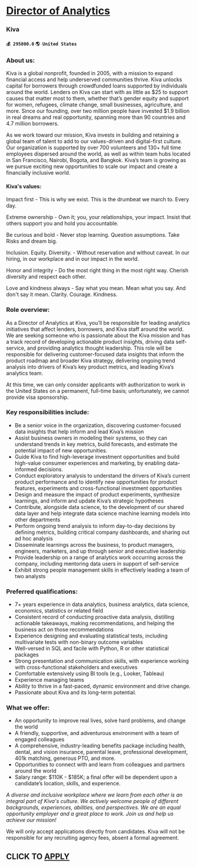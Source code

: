 # [Director of Analytics](https://www.remotewlb.com/apply/director-of-analytics-80973)  
### Kiva  
#### `💰 295000.0` `🌎 United States`  

### About us:

Kiva is a global nonprofit, founded in 2005, with a mission to expand financial access and help underserved communities thrive. Kiva unlocks capital for borrowers through crowdfunded loans supported by individuals around the world. Lenders on Kiva can start with as little as $25 to support causes that matter most to them, whether that’s gender equity and support for women, refugees, climate change, small businesses, agriculture, and more. Since our founding, over two million people have invested $1.9 billion in real dreams and real opportunity, spanning more than 90 countries and 4.7 million borrowers.

As we work toward our mission, Kiva invests in building and retaining a global team of talent to add to our values-driven and digital-first culture. Our organization is supported by over 700 volunteers and 130+ full time employees dispersed around the world, as well as within team hubs located in San Francisco, Nairobi, Bogota, and Bangkok. Kiva’s team is growing as we pursue exciting new opportunities to scale our impact and create a financially inclusive world.

####  **Kiva's values:**

Impact first - This is why we exist. This is the drumbeat we march to. Every day.

Extreme ownership - Own it; you, your relationships, your impact. Insist that others support you and hold you accountable.

Be curious and bold - Never stop learning. Question assumptions. Take Risks and dream big.

Inclusion. Equity. Diversity. - Without reservation and without caveat. In our hiring, in our workplace and in our impact in the world.

Honor and integrity - Do the most right thing in the most right way. Cherish diversity and respect each other.

Love and kindness always - Say what you mean. Mean what you say. And don't say it mean. Clarity. Courage. Kindness.

### Role overview:

As a Director of Analytics at Kiva, you’ll be responsible for leading analytics initiatives that affect lenders, borrowers, and Kiva staff around the world. We are seeking someone who is passionate about the Kiva mission and has a track record of developing actionable product insights, driving data self-service, and providing analytics thought leadership. This role will be responsible for delivering customer-focused data insights that inform the product roadmap and broader Kiva strategy, delivering ongoing trend analysis into drivers of Kiva’s key product metrics, and leading Kiva’s analytics team.

At this time, we can only consider applicants with authorization to work in the United States on a permanent, full-time basis; unfortunately, we cannot provide visa sponsorship.

### Key responsibilities include:

  * Be a senior voice in the organization, discovering customer-focused data insights that help inform and lead Kiva’s mission
  * Assist business owners in modeling their systems, so they can understand trends in key metrics, build forecasts, and estimate the potential impact of new opportunities.
  * Guide Kiva to find high-leverage investment opportunities and build high-value consumer experiences and marketing, by enabling data-informed decisions. 
  * Conduct exploratory analysis to understand the drivers of Kiva’s current product performance and to identify new opportunities for product features, experiments and cross-functional investment opportunities 
  * Design and measure the impact of product experiments, synthesize learnings, and inform and update Kiva’s strategic hypotheses
  * Contribute, alongside data science, to the development of our shared data layer and help integrate data science machine learning models into other departments 
  * Perform ongoing trend analysis to inform day-to-day decisions by defining metrics, building critical company dashboards, and sharing out ad hoc analysis
  * Disseminate learnings across the business, to product managers, engineers, marketers, and up through senior and executive leadership
  * Provide leadership on a range of analytics work occurring across the company, including mentoring data users in support of self-service
  * Exhibit strong people management skills in effectively leading a team of two analysts

### Preferred qualifications:

  * 7+ years experience in data analytics, business analytics, data science, economics, statistics or related field
  * Consistent record of conducting proactive data analysis, distilling actionable takeaways, making recommendations, and helping the business act on those recommendations
  * Experience designing and evaluating statistical tests, including multivariate tests with non-binary outcome variables
  * Well-versed in SQL and facile with Python, R or other statistical packages
  * Strong presentation and communication skills, with experience working with cross-functional stakeholders and executives
  * Comfortable extensively using BI tools (e.g., Looker, Tableau)
  * Experience managing teams 
  * Ability to thrive in a fast-paced, dynamic environment and drive change.
  * Passionate about Kiva and its long-term potential.

### What we offer:

  * An opportunity to improve real lives, solve hard problems, and change the world
  * A friendly, supportive, and adventurous environment with a team of engaged colleagues
  * A comprehensive, industry-leading benefits package including health, dental, and vision insurance, parental leave, professional development, 401k matching, generous PTO, and more.
  * Opportunities to connect with and learn from colleagues and partners around the world
  * Salary range: $110K - $185K; a final offer will be dependent upon a candidate’s location, skills, and experience. 

_A diverse and inclusive workplace where we learn from each other is an integral part of Kiva's culture. We actively welcome people of different backgrounds, experiences, abilities, and perspectives. We are an equal opportunity employer and a great place to work. Join us and help us achieve our mission!_

We will only accept applications directly from candidates. Kiva will not be responsible for any recruiting agency fees, absent a formal agreement.

  
## CLICK TO [APPLY](https://www.remotewlb.com/apply/director-of-analytics-80973)

